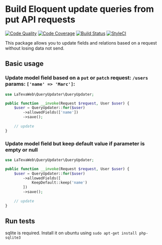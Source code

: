 # Build Eloquent update queries from put API requests

[![Code Quality](https://scrutinizer-ci.com/g/latevaweb/laravel-query-updater/badges/quality-score.png?b=master)](https://scrutinizer-ci.com/g/latevaweb/laravel-query-updater/?branch=master)
[![Code Coverage](https://scrutinizer-ci.com/g/latevaweb/laravel-query-updater/badges/coverage.png?b=master)](https://scrutinizer-ci.com/g/latevaweb/laravel-query-updater/?branch=master)
[![Build Status](https://scrutinizer-ci.com/g/latevaweb/laravel-query-updater/badges/build.png?b=master)](https://scrutinizer-ci.com/g/latevaweb/laravel-query-updater/build-status/master)
[![StyleCI](https://github.styleci.io/repos/227821179/shield?branch=master)](https://github.styleci.io/repos/227821179)

This package allows you to update fields and relations based on a request without losing data not send.

## Basic usage

### Update model field based on a `put` or `patch` request: `/users` params: `['name' => 'Marc']`:

```php
use LaTevaWeb\QueryUpdater\QueryUpdater;

public function __invoke(Request $request, User $user) {
    $user = QueryUpdater::for($user)
        ->allowedFields(['name'])
        ->save();
        
    // update
}
```

### Update model field but keep default value if parameter is empty or null 

```php
use LaTevaWeb\QueryUpdater\QueryUpdater;

public function __invoke(Request $request, User $user) {
    $user = QueryUpdater::for($user)
        ->allowedFields([
            KeepDefault::keep('name')
        ])
        ->save();
        
    // update
}
```

## Run tests

sqlite is required. Install it on ubuntu using `sudo apt-get install php-sqlite3`